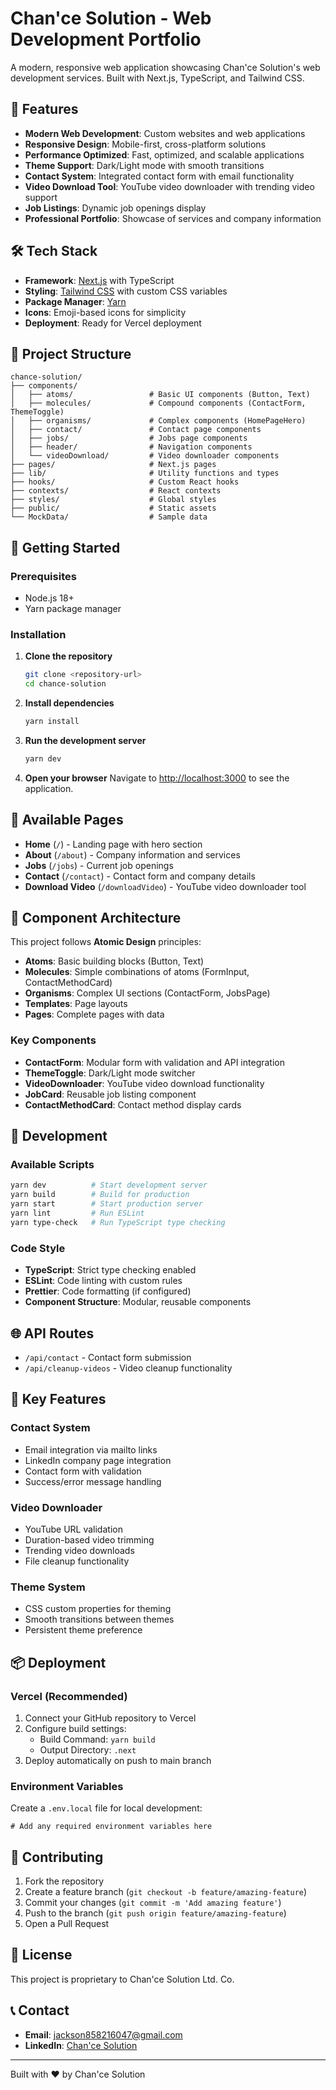 # Chan'ce Solution - Web Development Portfolio

A modern, responsive web application showcasing Chan'ce Solution's web development services. Built with Next.js, TypeScript, and Tailwind CSS.

## 🚀 Features

- **Modern Web Development**: Custom websites and web applications
- **Responsive Design**: Mobile-first, cross-platform solutions
- **Performance Optimized**: Fast, optimized, and scalable applications
- **Theme Support**: Dark/Light mode with smooth transitions
- **Contact System**: Integrated contact form with email functionality
- **Video Download Tool**: YouTube video downloader with trending video support
- **Job Listings**: Dynamic job openings display
- **Professional Portfolio**: Showcase of services and company information

## 🛠️ Tech Stack

- **Framework**: [Next.js](https://nextjs.org/) with TypeScript
- **Styling**: [Tailwind CSS](https://tailwindcss.com/) with custom CSS variables
- **Package Manager**: [Yarn](https://yarnpkg.com/)
- **Icons**: Emoji-based icons for simplicity
- **Deployment**: Ready for Vercel deployment

## 📁 Project Structure

```
chance-solution/
├── components/
│   ├── atoms/                 # Basic UI components (Button, Text)
│   ├── molecules/             # Compound components (ContactForm, ThemeToggle)
│   ├── organisms/             # Complex components (HomePageHero)
│   ├── contact/               # Contact page components
│   ├── jobs/                  # Jobs page components
│   ├── header/                # Navigation components
│   └── videoDownload/         # Video downloader components
├── pages/                     # Next.js pages
├── lib/                       # Utility functions and types
├── hooks/                     # Custom React hooks
├── contexts/                  # React contexts
├── styles/                    # Global styles
├── public/                    # Static assets
└── MockData/                  # Sample data
```

## 🚀 Getting Started

### Prerequisites

- Node.js 18+
- Yarn package manager

### Installation

1. **Clone the repository**

   ```bash
   git clone <repository-url>
   cd chance-solution
   ```

2. **Install dependencies**

   ```bash
   yarn install
   ```

3. **Run the development server**

   ```bash
   yarn dev
   ```

4. **Open your browser**
   Navigate to [http://localhost:3000](http://localhost:3000) to see the application.

## 📱 Available Pages

- **Home** (`/`) - Landing page with hero section
- **About** (`/about`) - Company information and services
- **Jobs** (`/jobs`) - Current job openings
- **Contact** (`/contact`) - Contact form and company details
- **Download Video** (`/downloadVideo`) - YouTube video downloader tool

## 🎨 Component Architecture

This project follows **Atomic Design** principles:

- **Atoms**: Basic building blocks (Button, Text)
- **Molecules**: Simple combinations of atoms (FormInput, ContactMethodCard)
- **Organisms**: Complex UI sections (ContactForm, JobsPage)
- **Templates**: Page layouts
- **Pages**: Complete pages with data

### Key Components

- **ContactForm**: Modular form with validation and API integration
- **ThemeToggle**: Dark/Light mode switcher
- **VideoDownloader**: YouTube video download functionality
- **JobCard**: Reusable job listing component
- **ContactMethodCard**: Contact method display cards

## 🔧 Development

### Available Scripts

```bash
yarn dev          # Start development server
yarn build        # Build for production
yarn start        # Start production server
yarn lint         # Run ESLint
yarn type-check   # Run TypeScript type checking
```

### Code Style

- **TypeScript**: Strict type checking enabled
- **ESLint**: Code linting with custom rules
- **Prettier**: Code formatting (if configured)
- **Component Structure**: Modular, reusable components

## 🌐 API Routes

- `/api/contact` - Contact form submission
- `/api/cleanup-videos` - Video cleanup functionality

## 🎯 Key Features

### Contact System

- Email integration via mailto links
- LinkedIn company page integration
- Contact form with validation
- Success/error message handling

### Video Downloader

- YouTube URL validation
- Duration-based video trimming
- Trending video downloads
- File cleanup functionality

### Theme System

- CSS custom properties for theming
- Smooth transitions between themes
- Persistent theme preference

## 📦 Deployment

### Vercel (Recommended)

1. Connect your GitHub repository to Vercel
2. Configure build settings:
   - Build Command: `yarn build`
   - Output Directory: `.next`
3. Deploy automatically on push to main branch

### Environment Variables

Create a `.env.local` file for local development:

```env
# Add any required environment variables here
```

## 🤝 Contributing

1. Fork the repository
2. Create a feature branch (`git checkout -b feature/amazing-feature`)
3. Commit your changes (`git commit -m 'Add amazing feature'`)
4. Push to the branch (`git push origin feature/amazing-feature`)
5. Open a Pull Request

## 📄 License

This project is proprietary to Chan'ce Solution Ltd. Co.

## 📞 Contact

- **Email**: jackson858216047@gmail.com
- **LinkedIn**: [Chan'ce Solution](https://www.linkedin.com/company/chan-ce-solution-ltd-co/)

---

Built with ❤️ by Chan'ce Solution
